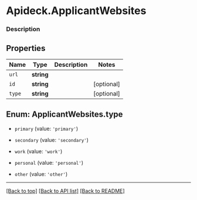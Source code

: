 # Apideck.ApplicantWebsites

### Description

## Properties
Name | Type | Description | Notes
------------ | ------------- | ------------- | -------------
`url` | **string** |  | 
`id` | **string** |  | [optional] 
`type` | **string** |  | [optional] 





<a name="ApplicantWebsitesType"></a>
## Enum: ApplicantWebsites.type


* `primary` (value: `'primary'`)

* `secondary` (value: `'secondary'`)

* `work` (value: `'work'`)

* `personal` (value: `'personal'`)

* `other` (value: `'other'`)




---

[[Back to top]](#) [[Back to API list]](../../../../README.md#documentation-for-api-endpoints) [[Back to README]](../../../../README.md)


